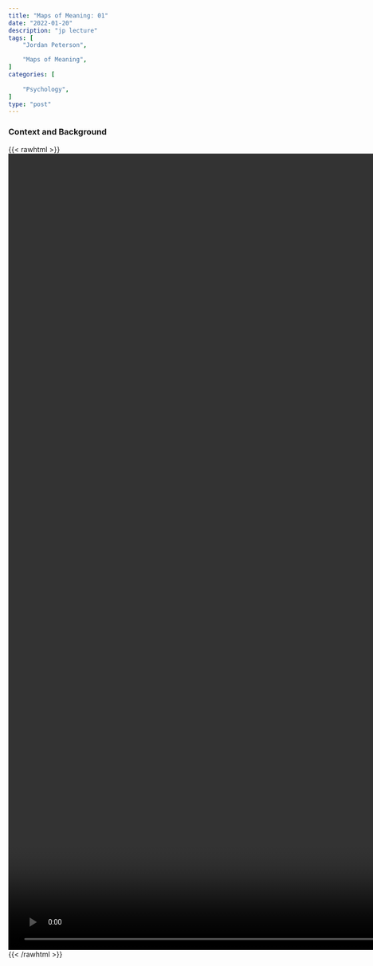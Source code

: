 ```yaml
---
title: "Maps of Meaning: 01"
date: "2022-01-20"
description: "jp lecture"
tags: [
    "Jordan Peterson",

    "Maps of Meaning",
]
categories: [
    
    "Psychology",
]
type: "post"
---
```


### Context and Background

{{< rawhtml >}}
    <video style="height:40vh;width:auto" overflow="hidden" controls>
        <source src="https://lectures.dev00ps.com/maps-of-meaning/2017%20Maps%20of%20Meaning%2001%20-%20Context%20and%20Background.mp4" type="video/mp4"> 
    </video>
{{< /rawhtml >}}